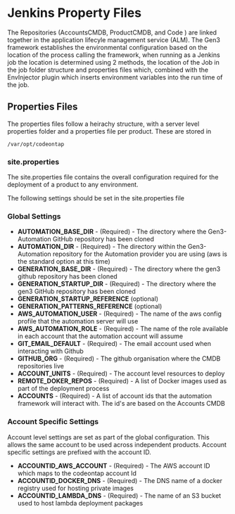 # Jenkins Property Files

The Repositories (AccountsCMDB, ProductCMDB, and Code ) are linked together in the application lifecyle management service (ALM).
The Gen3 framework establishes the environmental configuration based on the location of the process calling the framework, when running as a Jenkins job the location is determined using 2 methods, the location of the Job in the job folder structure and properties files which, combined with the EnvInjector plugin which inserts environment variables into the run time of the job.

## Properties Files

The properties files follow a heirachy structure, with a server level properties folder and a properties file per product.
These are stored in

```text
/var/opt/codeontap
```

### site.properties 
The site.properties file contains the overall configuration required for the deployment of a product to any environment. 

The following settings should be set in the site.properties file

### Global Settings

* **AUTOMATION_BASE_DIR** - (Required) - The directory where the Gen3-Automation GitHub repository has been cloned
* **AUTOMATION_DIR** - (Required) - The directory within the Gen3-Automation repository for the Automation provider you are using (aws is the standard option at this time)
* **GENERATION_BASE_DIR** - (Required) - The directory where the gen3 github repository has been cloned
* **GENERATION_STARTUP_DIR** - (Required) - The directory where the gen3 GitHub repository has been cloned
* **GENERATION_STARTUP_REFERENCE** (optional)
* **GENERATION_PATTERNS_REFERENCE** (optional)
* **AWS_AUTOMATION_USER** - (Required) - The name of the aws config profile that the automation server will use
* **AWS_AUTOMATION_ROLE** - (Required) - The name of the role available in each account that the automation account will assume
* **GIT_EMAIL_DEFAULT** - (Required) - The email account used when interacting with Github
* **GITHUB_ORG** - (Required) - The github organisation where the CMDB repositories live
* **ACCOUNT_UNITS** - (Required) - The account level resources to deploy
* **REMOTE_DOKER_REPOS** - (Required) - A list of Docker images used as part of the deployment process
* **ACCOUNTS** - (Required) -  A list of account ids that the automation framework will interact with. The id's are based on the Accounts CMDB

### Account Specific Settings

Account level settings are set as part of the global configuration. This allows the same account to be used across independent products.
Account specific settings are prefixed with the account ID.

* **ACCOUNTID_AWS_ACCOUNT** - (Required) - The AWS account ID which maps to the codeontap account Id
* **ACCOUNTID_DOCKER_DNS** - (Required) - The DNS name of a docker registry used for hosting private images
* **ACCOUNTID_LAMBDA_DNS** - (Required) - The name of an S3 bucket used to host lambda deployment packages
